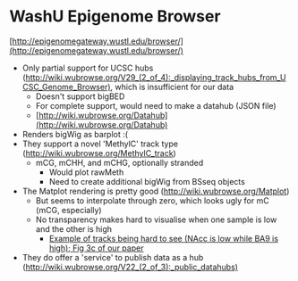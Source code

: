 # WashU Epigenome Browser

[http://epigenomegateway.wustl.edu/browser/](http://epigenomegateway.wustl.edu/browser/)

- Only partial support for UCSC hubs (http://wiki.wubrowse.org/V29_(2_of_4):_displaying_track_hubs_from_UCSC_Genome_Browser), which is insufficient for our data
  - Doesn't support bigBED
  - For complete support, would need to make a datahub (JSON file)
  - [http://wiki.wubrowse.org/Datahub](http://wiki.wubrowse.org/Datahub)
- Renders bigWig as barplot :(
- They support a novel 'MethylC' track type (http://wiki.wubrowse.org/MethylC_track)
  - mCG, mCHH, and mCHG, optionally stranded
	- Would plot rawMeth
	- Need to create additional bigWig from BSseq objects
- The Matplot rendering is pretty good (http://wiki.wubrowse.org/Matplot)
	- But seems to interpolate through zero, which looks ugly for mC (mCG, especially)
	- No transparency makes hard to visualise when one sample is low and the other is high
	  - [Example of tracks being hard to see (NAcc is low while BA9 is high); Fig 3c of our paper](http://epigenomegateway.wustl.edu/browser/t/174832858.pdf)
- They do offer a 'service' to publish data as a hub (http://wiki.wubrowse.org/V22_(2_of_3):_public_datahubs)

